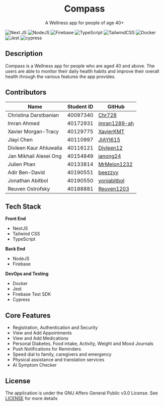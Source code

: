 <p align="center">
   <h1 align="center">Compass</h3>
</p> 
<p align="center">
    A Wellness app for people of age 40+
</p>

![Next JS](https://img.shields.io/badge/Next-black?style=for-the-badge&logo=next.js&logoColor=white)
![NodeJS](https://img.shields.io/badge/node.js-6DA55F?style=for-the-badge&logo=node.js&logoColor=white)
![Firebase](https://img.shields.io/badge/firebase-%23039BE5.svg?style=for-the-badge&logo=firebase)
![TypeScript](https://img.shields.io/badge/typescript-%23007ACC.svg?style=for-the-badge&logo=typescript&logoColor=white)
![TailwindCSS](https://img.shields.io/badge/tailwindcss-%2338B2AC.svg?style=for-the-badge&logo=tailwind-css&logoColor=white)
![Docker](https://img.shields.io/badge/docker-%230db7ed.svg?style=for-the-badge&logo=docker&logoColor=white)
![Jest](https://img.shields.io/badge/-jest-%23C21325?style=for-the-badge&logo=jest&logoColor=white)
![cypress](https://img.shields.io/badge/-cypress-%23E5E5E5?style=for-the-badge&logo=cypress&logoColor=058a5e)
## Description 

Compass is a Wellness app for people who are aged 40 and above. The users are able to monitor their daily health habits and improve their overall health through the various features the app provides.

## Contributors 
| Name  | Student ID | GitHub|
|---|---|---|
|Christina Darstbanian   | 40097340  | [Chr728](https://github.com/Chr728) |
|Imran Ahmed   | 40172931 |  [imran1289-ah](https://github.com/imran1289-ah) |
| Xavier Morgan-Tracy  | 40129775  |  [XavierKMT](https://github.com/XavierKMT) |
| Jiayi Chen   | 40110997|   [JIAYI615](https://github.com/JIAYI615) |
| Divleen Kaur Ahluwalia  |  40116121|   [Divleen12](https://github.com/Divleen12) | 
| Jan Mikhail Alexei Ong  | 40154849  |   [janong24](https://github.com/janong24) |
| Julien Phan  |  40133814 |    [MrMelon1232](https://github.com/MrMelon1232) |
|  Adir Ben-David | 40190551|    [beezzyy](https://github.com/beezzyy) |
| Jonathan Abitbol  | 40190550  |    [yoniabitbol](https://github.com/yoniabitbol) |
| Reuven Ostrofsky  | 40188881   |  [Reuven1203](https://github.com/Reuven1203) |


## Tech Stack

**Front End**
* NextJS
* Tailwind CSS
* TypeScript

**Back End**
* NodeJS
* Firebase

**DevOps and Testing**
* Docker
* Jest
* Firebase Test SDK
* Cypress

## Core Features
* Registration, Authentication and Security
* View and Add Appointments
* View and Add Medications
* Personal Diabetes, Food intake, Activity, Weight and Mood Journals
* Push Notifications for Reminders
* Speed dial to family, caregivers and emergency
* Physical assistance and translation services
* AI Symptom Checker

## License 
The application is under the GNU Affero General Public v3.0 License. See [LICENSE](https://github.com/janong24/Compass/blob/main/LICENSE) for more details
